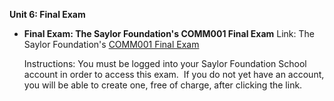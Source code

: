 **Unit 6: Final Exam** <span id="6"></span> 
-   **Final Exam: The Saylor Foundation's COMM001 Final Exam**
    Link: The Saylor Foundation's [COMM001 Final
    Exam](http://school.saylor.org/mod/quiz/view.php?id=856)  
      
     Instructions: You must be logged into your Saylor Foundation School
    account in order to access this exam.  If you do not yet have an
    account, you will be able to create one, free of charge, after
    clicking the link.


